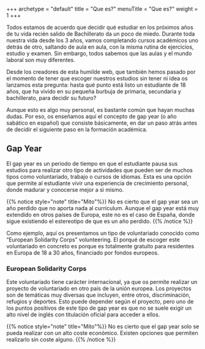 +++
archetype = "default"
title = "Que es?"
menuTitle = "Que es?"
weight = 1
+++

Todos estamos de acuerdo que decidir qué estudiar en los próximos años de tu vida recién salido de Bachillerato da un poco de miedo. Durante toda nuestra vida desde los 3 años, vamos completando cursos académicos uno detrás de otro, saltando de aula en aula, con la misma rutina de ejercicios, estudio y examen. Sin embargo, todos sabemos que las aulas y el mundo laboral son muy diferentes. 

Desde los creadores de esta humilde web, que también hemos pasado por el momento de tener que escoger nuestros estudios sin tener ni idea os lanzamos esta pregunta: hasta qué punto está listo un estudiante de 18 años, que ha vivido en su pequeña burbuja de primaria, secundaria y bachillerato, para decidir su futuro? 

Aunque esto es algo muy personal, es bastante común que hayan muchas dudas. Por eso, os enseñamos aquí el concepto de gap year (o año sabático en español) que consiste básicamente, en dar un paso atrás antes de decidir el siguiente paso en la formación académica.

## Gap Year 

El gap year es un periodo de tiempo en que el estudiante pausa sus estudios para realizar otro tipo de actividades que pueden ser de muchos tipos como voluntariado, trabajo o cursos de idiomas. Esta es una opción que permite al estudiante vivir una experiencia de crecimiento personal, donde madurar y conocerse mejor a si mismo. 

{{% notice style="note" title="Mito"%}}
No es cierto que el gap year sea un año perdido que no aporta nada al currículum. Aunque el gap year está muy extendido en otros países de Europa, este no es el caso de España, donde sigue existiendo el estereotipo de que es un año perdido.
{{% /notice %}}

Como ejemplo, aquí os presentamos un tipo de voluntariado conocido como “European Solidarity Corps” volunteering. El porqué de escoger este voluntariado en concreto es porque es totalmente gratuito para residentes en Europa de 18 a 30 años, financiado por fondos europeos.

### European Solidarity Corps

Este voluntariado tiene carácter internacional, ya que os permite realizar un proyecto de voluntariado en otro país de la unión europea. Los proyectos son de temáticas muy diversas que incluyen, entre otros, discriminación, refugios y deportes. Esto puede depender según el proyecto, pero uno de los puntos positivos de este tipo de gap year es que no se suele exigir un alto nivel de inglés con titulación oficial para acceder a ellos.

{{% notice style="note" title="Mito"%}}
No es cierto que el gap year solo se pueda realizar con un alto coste económico. Existen opciones que permiten realizarlo sin coste alguno.
{{% /notice %}}
